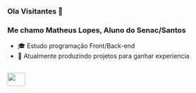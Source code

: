 ### Ola Visitantes 👋
### Me chamo Matheus Lopes, Aluno do Senac/Santos


- 🎓 Estudo programação Front/Back-end
- 💼 Atualmente produzindo projetos para ganhar experiencia
##
<img align="center" height="30" width="40" src="https://cdn.jsdelivr.net/gh/devicons/devicon/icons/html5/html5-original.svg"/>
